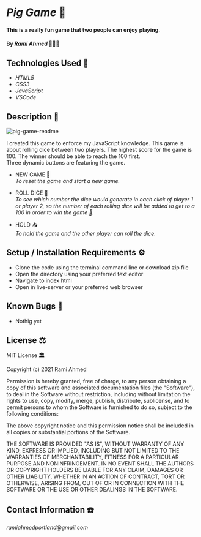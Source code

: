 # _Pig Game_ 🎲

#### This is a really fun game that two people can enjoy playing. 


#### By _**Rami Ahmed**_ 👨🏻‍💻

## Technologies Used 📡

* _HTML5_
* _CSS3_
* _JavaScript_
* _VSCode_

## Description 📖

![pig-game-readme](https://user-images.githubusercontent.com/59575780/121443404-4a822600-c942-11eb-90aa-ae79bf0805d4.png)

I created this game to enforce my JavaScript knowledge. This game is about rolling dice between two players. The highest score for the game is 100. The winner should be able to reach the 100 first.<br>Three dynamic buttons are featuring the game.
* NEW GAME 🔄 <br>_To reset the game and start a new game._

* ROLL DICE 🎲  <br>_To see which number the dice would generate in each click of player 1 or player 2, so the number of each rolling dice will be added to get to a 100 in order to win the game 🎉._

* HOLD 📥 <br>_To hold the game and the other player can roll the dice._


## Setup / Installation Requirements ⚙️

* Clone the code using the terminal command line or download zip file 
* Open the directory using your preferred text editor 
* Navigate to index.html 
* Open in live-server or your preferred web browser 




## Known Bugs 🐞

* Nothig yet


## License ⚖️

MIT License 🏛

Copyright (c) 2021 Rami Ahmed

Permission is hereby granted, free of charge, to any person obtaining a copy
of this software and associated documentation files (the "Software"), to deal
in the Software without restriction, including without limitation the rights
to use, copy, modify, merge, publish, distribute, sublicense, and to permit persons to whom the Software is
furnished to do so, subject to the following conditions:

The above copyright notice and this permission notice shall be included in all
copies or substantial portions of the Software.

THE SOFTWARE IS PROVIDED "AS IS", WITHOUT WARRANTY OF ANY KIND, EXPRESS OR
IMPLIED, INCLUDING BUT NOT LIMITED TO THE WARRANTIES OF MERCHANTABILITY,
FITNESS FOR A PARTICULAR PURPOSE AND NONINFRINGEMENT. IN NO EVENT SHALL THE
AUTHORS OR COPYRIGHT HOLDERS BE LIABLE FOR ANY CLAIM, DAMAGES OR OTHER
LIABILITY, WHETHER IN AN ACTION OF CONTRACT, TORT OR OTHERWISE, ARISING FROM,
OUT OF OR IN CONNECTION WITH THE SOFTWARE OR THE USE OR OTHER DEALINGS IN THE
SOFTWARE.

## Contact Information ☎️

_ramiahmedportland@gmail.com_

